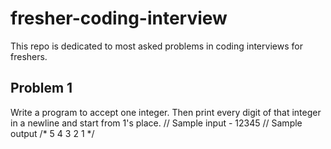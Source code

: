 # fresher-coding-interview
This repo is dedicated to most asked problems in coding interviews for freshers.

## Problem 1
Write a program to accept one integer. Then print every digit of that integer in a newline and start from 1's place.
// Sample input - 12345
// Sample output
/*  5
    4
    3
    2
    1
*/
